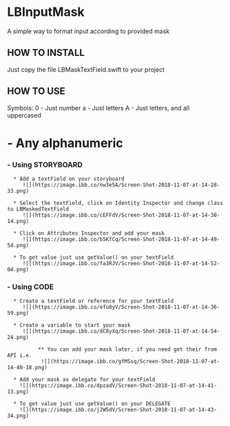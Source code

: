 # LBInputMask

A simple way to format input according to provided mask


## HOW TO INSTALL

Just copy the file LBMaskTextField.swift to your project

## HOW TO USE

Symbols: 
 0 - Just number
 a - Just letters
 A - Just letters, and all uppercased
 # - Any alphanumeric

  ### - Using STORYBOARD
      * Add a textField on your storyboard
         ![](https://image.ibb.co/nw3e5A/Screen-Shot-2018-11-07-at-14-28-33.png)

      * Select the textField, click on Identity Inspector and change class to LBMaskedTextField
         ![](https://image.ibb.co/cEFFdV/Screen-Shot-2018-11-07-at-14-30-14.png)

      * Click on Attributes Inspector and add your mask
         ![](https://image.ibb.co/b5KfCq/Screen-Shot-2018-11-07-at-14-49-54.png)

      * To get value just use getValue() on your textField
         ![](https://image.ibb.co/fa3RJV/Screen-Shot-2018-11-07-at-14-52-04.png)


  ### - Using CODE
      * Create a textField or reference for your textField
         ![](https://image.ibb.co/efu8yV/Screen-Shot-2018-11-07-at-14-36-59.png)

      * Create a variable to start your mask
         ![](https://image.ibb.co/dC8yXq/Screen-Shot-2018-11-07-at-14-54-24.png)

              ** You can add your mask later, if you need get their from API i.e.
               ![](https://image.ibb.co/gfMSsq/Screen-Shot-2018-11-07-at-14-40-18.png)

      * Add your mask as delegate for your textField
        ![](https://image.ibb.co/dpzadV/Screen-Shot-2018-11-07-at-14-41-13.png)

      * To get value just use getValue() on your DELEGATE
        ![](https://image.ibb.co/j2W5dV/Screen-Shot-2018-11-07-at-14-43-34.png)
  
